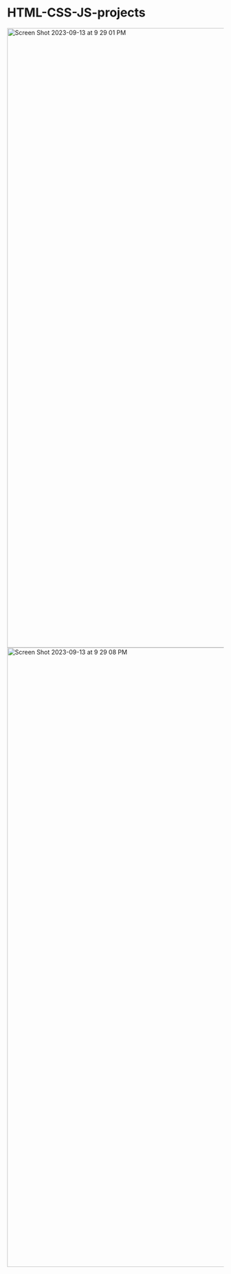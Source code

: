 # HTML-CSS-JS-projects
<img width="1440" alt="Screen Shot 2023-09-13 at 9 29 01 PM" src="https://github.com/EmirPirija/pig-dice-game/assets/118456820/db10b646-acfa-4532-849f-3b698207e228">
<img width="1440" alt="Screen Shot 2023-09-13 at 9 29 08 PM" src="https://github.com/EmirPirija/pig-dice-game/assets/118456820/a29f703f-2998-4979-a4b2-976eb684d83c">

